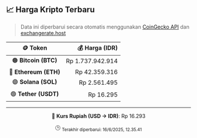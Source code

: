 

<!-- HARGA_KRIPTO -->
## 📈 Harga Kripto Terbaru

> Data ini diperbarui secara otomatis menggunakan [CoinGecko API](https://www.coingecko.com/) dan [exchangerate.host](https://exchangerate.host/)

<div align="center">

| 🪙 Token | 💰 Harga (IDR) |
|:------:|---------------:|
| 🟠 **Bitcoin (BTC)**   | Rp 1.737.942.914 |
| 🔵 **Ethereum (ETH)**  | Rp 42.359.316 |
| 🟣 **Solana (SOL)**    | Rp 2.561.495 |
| 🟢 **Tether (USDT)**   | Rp 16.295 |

---

💱 **Kurs Rupiah (USD → IDR)**: Rp 16.293

🕒 <sub>Terakhir diperbarui: 16/6/2025, 12.35.41</sub>

</div>
<!-- /HARGA_KRIPTO -->